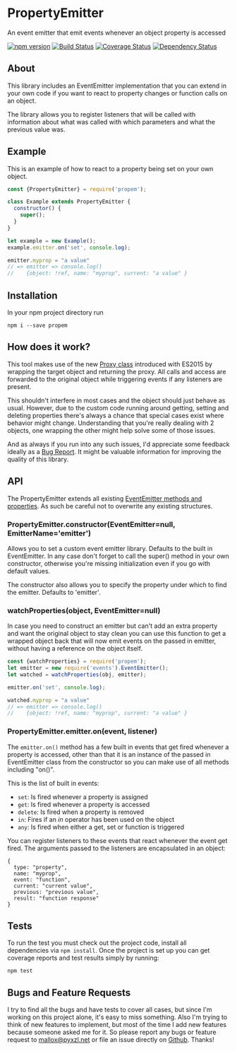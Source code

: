 # PropertyEmitter
An event emitter that emit events whenever an object property is accessed

[![npm version](https://badge.fury.io/js/PropertyEmitter.svg)](http://badge.fury.io/js/PropertyEmitter)
[![Build Status](https://travis-ci.org/mallocator/PropertyEmitter.svg?branch=master)](https://travis-ci.org/mallocator/PropertyEmitter)
[![Coverage Status](https://coveralls.io/repos/mallocator/PropertyEmitter/badge.svg?branch=master&service=github)](https://coveralls.io/github/mallocator/PropertyEmitter?branch=master)
[![Dependency Status](https://david-dm.org/mallocator/PropertyEmitter.svg)](https://david-dm.org/mallocator/PropertyEmitter)


## About
This library includes an EventEmitter implementation that you can extend in your
own code if you want to react to property changes or function calls on an object.

The library allows you to register listeners that will be called with information
about what was called with which parameters and what the previous value was.


## Example
This is an example of how to react to a property being set on your own object.

```Javascript
const {PropertyEmitter} = require('propem');

class Example extends PropertyEmitter {
  constructor() {
    super();
  }
}

let example = new Example();
example.emitter.on('set', console.log);

emitter.myprop = "a value"
// => emitter => console.log()
//    {object: !ref, name: "myprop", current: "a value" }
```


## Installation
In your npm project directory run

```
npm i --save propem
```


## How does it work?
This tool makes use of the new [Proxy class](https://developer.mozilla.org/en-US/docs/Web/JavaScript/Reference/Global_Objects/Proxy)
introduced with ES2015 by wrapping the target object and returning the proxy. All calls
and access are forwarded to the original object while triggering events if any listeners
are present.

This shouldn't interfere in most cases and the object should just behave as usual. However,
due to the custom code running around getting, setting and deleting properties there's
always a chance that special cases exist where behavior might change. Understanding that
you're really dealing with 2 objects, one wrapping the other might help solve some of those
issues.

And as always if you run into any such issues, I'd appreciate some feedback ideally as a 
[Bug Report](https://github.com/mallocator/PropertyEmitter/issues). It might be valuable
information for improving the quality of this library.  


## API
The PropertyEmitter extends all existing [EventEmitter methods and properties](https://nodejs.org/api/events.html#events_class_eventemitter).
As such be careful not to overwrite any existing structures.

### PropertyEmitter.constructor(EventEmitter=null, EmitterName='emitter')
Allows you to set a custom event emitter library. Defaults to the built
in EventEmitter. In any case don't forget to call the super() method in your
own constructor, otherwise you're missing initialization even if you go with
default values.

The constructor also allows you to specify the property under which to find the
emitter. Defaults to 'emitter'.

### watchProperties(object, EventEmitter=null)
In case you need to construct an emitter but can't add an extra property and want
the original object to stay clean you can use this function to get a wrapped object
back that will now emit events on the passed in emitter, without having a reference
on the object itself.

```Javascript
const {watchProperties} = require('propem');
let emitter = new require('events').EventEmitter();
let watched = watchProperties(obj, emitter);

emitter.on('set', console.log);

watched.myprop = "a value"
// => emitter => console.log()
//    {object: !ref, name: "myprop", current: "a value" }
```

### PropertyEmitter.emitter.on(event, listener)
The ```emitter.on()``` method has a few built in events that get fired whenever 
a property is accessed, other than that it is an instance of the passed in EventEmitter
class from the constructor so you can make use of all methods including "on()". 

This is the list of built in events:

* ```set```: Is fired whenever a property is assigned
* ```get```: Is fired whenever a property is accessed
* ```delete```: Is fired when a property is removed
* ```in```: Fires if an *in* operator has been used on the object
* ```any```: Is fired when either a get, set or function is triggered


You can register listeners to these events that react whenever the event get
fired. The arguments passed to the listeners are encapsulated in an object:

```
{
  type: "property",
  name: "myprop",
  event: "function",
  current: "current value",
  previous: "previous value",
  result: "function response"
}
```


## Tests
To run the test you must check out the project code, install all dependencies
via ```npm install```. Once the project is set up you can get coverage reports
and test results simply by running:

```
npm test
```


## Bugs and Feature Requests
I try to find all the bugs and have tests to cover all cases, but since I'm working on this project alone, it's easy to miss something.
Also I'm trying to think of new features to implement, but most of the time I add new features because someone asked me for it.
So please report any bugs or feature request to mallox@pyxzl.net or file an issue directly on [Github](https://github.com/mallocator/PropertyEmitter/issues).
Thanks!
